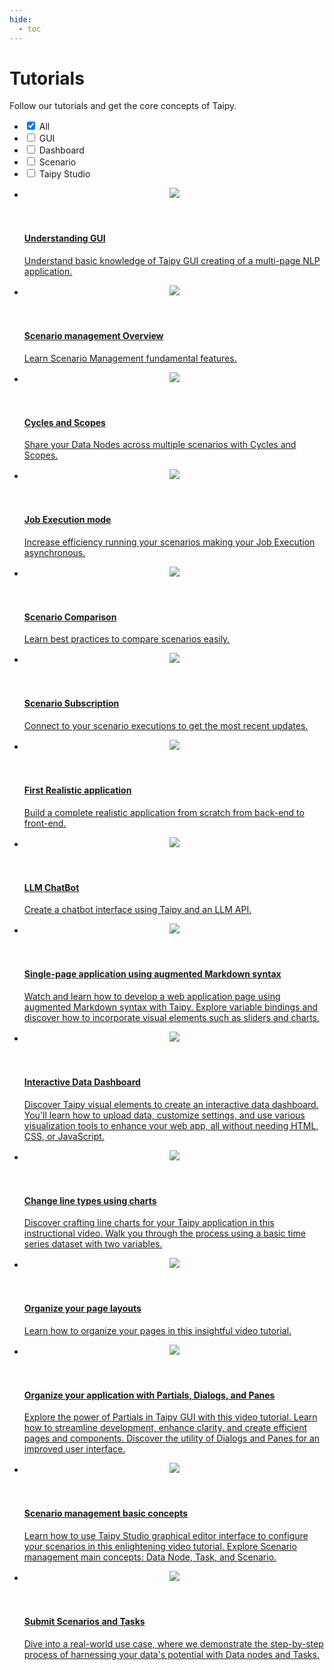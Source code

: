 ```yaml
---
hide:
  - toc
---
```


# Tutorials

Follow our tutorials and get the core concepts of Taipy.

<!-- Filters -->
<ul class="tp-pills-list tp-pills-filter">
  <li>
    <input type="checkbox" name="filter-all" id="filter-all" value="all" checked>
    <label class="tp-pill" for="filter-all">
      <span>All</span>
    </label>
  </li>
  <li>
    <input type="checkbox" name="filter-gui" id="filter-gui" value="gui">
    <label class="tp-pill" for="filter-gui">
      <span>GUI</span>
    </label>
  </li>
  <li>
    <input type="checkbox" name="filter-dashboard" id="filter-dashboard" value="dashboard">
    <label class="tp-pill" for="filter-dashboard">
      <span>Dashboard</span>
    </label>
  </li>
  <li>
    <input type="checkbox" name="filter-scenario" id="filter-scenario" value="scenario">
    <label class="tp-pill" for="filter-scenario">
      <span>Scenario</span>
    </label>
  </li>
  <li>
    <input type="checkbox" name="filter-studio" id="filter-studio" value="studio">
    <label class="tp-pill" for="filter-studio">
      <span>Taipy Studio</span>
    </label>
  </li>
</ul>

<ul class="tp-row tp-row--gutter-sm tp-filtered">
  <li class="tp-col-12 tp-col-md-6 d-flex" data-keywords="gui vizelement chart navbar table layout part menu state multi-page callback markdown">
    <a class="tp-content-card tp-content-card--horizontal tp-content-card--small" href="understanding_gui">
      <header class="tp-content-card-header">
        <img class="tp-content-card-icon" src="images/icon-code.svg">
      </header>
      <div class="tp-content-card-body">
        <h4>Understanding GUI</h4>
        <p>
          Understand basic knowledge of Taipy GUI creating of a multi-page NLP application.
        </p>
      </div> 
    </a>
  </li>

  <li class="tp-col-12 tp-col-md-6 d-flex" data-keywords="scenario task datanode configuration submission dag">
    <a class="tp-content-card tp-content-card--horizontal tp-content-card--small" href="scenario_management_overview">
      <header class="tp-content-card-header">
        <img class="tp-content-card-icon" src="images/icon-code.svg">
      </header>
      <div class="tp-content-card-body">
        <h4>Scenario management Overview</h4>
        <p>
          Learn Scenario Management fundamental features. 
        </p>
      </div> 
    </a>
  </li>

  <li class="tp-col-12 tp-col-md-6 d-flex" data-keywords="scenario datanode configuration cycle scope submission">
    <a class="tp-content-card tp-content-card--horizontal tp-content-card--small" href="cycles_scopes">
      <header class="tp-content-card-header">
        <img class="tp-content-card-icon" src="images/icon-code.svg">
      </header>
      <div class="tp-content-card-body">
        <h4> Cycles and Scopes </h4>
        <p>
          Share your Data Nodes across multiple scenarios with Cycles and Scopes. 
        </p>
      </div> 
    </a>
  </li>

  <li class="tp-col-12 tp-col-md-6 d-flex" data-keywords="scenario task job submission configuration standalone">
    <a class="tp-content-card tp-content-card--horizontal tp-content-card--small" href="job_execution">
      <header class="tp-content-card-header">
        <img class="tp-content-card-icon" src="images/icon-code.svg">
      </header>
      <div class="tp-content-card-body">
        <h4>Job Execution mode</h4>
        <p> Increase efficiency running your scenarios making your Job Execution asynchronous. </p>
      </div> 
    </a>
  </li>

  <li class="tp-col-12 tp-col-md-6 d-flex" data-keywords="scenario comparison datanode configuration">
    <a class="tp-content-card tp-content-card--horizontal tp-content-card--small" href="scenario_comparison">
      <header class="tp-content-card-header">
        <img class="tp-content-card-icon" src="images/icon-code.svg">
      </header>
      <div class="tp-content-card-body">
        <h4>Scenario Comparison</h4>
        <p> Learn best practices to compare scenarios easily. </p>
      </div> 
    </a>
  </li>

  <li class="tp-col-12 tp-col-md-6 d-flex" data-keywords="scenario subscription job gui notify">
    <a class="tp-content-card tp-content-card--horizontal tp-content-card--small" href="scenario_subscription">
      <header class="tp-content-card-header">
        <img class="tp-content-card-icon" src="images/icon-code.svg">
      </header>
      <div class="tp-content-card-body">
        <h4> Scenario Subscription </h4>
        <p> Connect to your scenario executions to get the most recent updates. </p>
      </div> 
    </a>
  </li>

  <li class="tp-col-12 tp-col-md-6 d-flex" data-keywords="gui vizelement chart state multi-page callback markdown scenario task storage_type scope datanode configuration">
    <a class="tp-content-card tp-content-card--horizontal tp-content-card--small" href="complete_application">
      <header class="tp-content-card-header">
        <img class="tp-content-card-icon" src="images/icon-code.svg">
      </header>
      <div class="tp-content-card-body">
        <h4>First Realistic application</h4>
        <p>
          Build a complete realistic application from scratch from back-end to front-end. 
        </p>
      </div> 
    </a>
  </li>

  <li class="tp-col-12 tp-col-md-6 d-flex" data-keywords="gui vizelement markdown">
    <a class="tp-content-card tp-content-card--horizontal tp-content-card--small" href="chatbot">
      <header class="tp-content-card-header">
        <img class="tp-content-card-icon" src="images/icon-code.svg">
      </header>
      <div class="tp-content-card-body">
        <h4>LLM ChatBot</h4>
        <p>
          Create a chatbot interface using Taipy and an LLM API.
        </p>
      </div> 
    </a>
  </li>

  <li class="tp-col-12 tp-col-md-6 d-flex" data-keywords="gui markdown vizelement">
    <a class="tp-content-card tp-content-card--horizontal tp-content-card--small" href="markdown_syntax">
      <header class="tp-content-card-header">
        <img class="tp-content-card-icon" src="images/icon-video.svg">
      </header>
      <div class="tp-content-card-body">
        <h4>Single-page application using augmented Markdown syntax</h4>
        <p>
          Watch and learn how to develop a web application page using augmented Markdown syntax 
          with Taipy. Explore variable bindings and discover how to incorporate visual elements 
          such as sliders and charts.
        </p>
      </div> 
    </a>
  </li>

  <li class="tp-col-12 tp-col-md-6 d-flex" data-keywords="gui dashboard markdown vizelement layout navbar chart table callback">
    <a class="tp-content-card tp-content-card--horizontal tp-content-card--small" href="data_dashboard">
      <header class="tp-content-card-header">
        <img class="tp-content-card-icon" src="images/icon-video.svg">
      </header>
      <div class="tp-content-card-body">
        <h4> Interactive Data Dashboard </h4>
        <p>
          Discover Taipy visual elements to create an interactive data dashboard. You'll learn 
          how to upload data, customize settings, and use various visualization tools to enhance 
          your web app, all without needing HTML, CSS, or JavaScript.
        </p>
      </div> 
    </a>
  </li>

  <li class="tp-col-12 tp-col-md-6 d-flex" data-keywords="gui markdown vizelement chart">
    <a class="tp-content-card tp-content-card--horizontal tp-content-card--small" href="charts">
      <header class="tp-content-card-header">
        <img class="tp-content-card-icon" src="images/icon-video.svg">
      </header>
      <div class="tp-content-card-body">
        <h4> Change line types using charts </h4>
        <p>
          Discover crafting line charts for your Taipy application in this instructional video. 
          Walk you through the process using a basic time series dataset with two variables.
        </p>
      </div> 
    </a>
  </li>

  <li class="tp-col-12 tp-col-md-6 d-flex" data-keywords="gui markdown multi-page navbar layout part">
    <a class="tp-content-card tp-content-card--horizontal tp-content-card--small" href="graphical_pages">
      <header class="tp-content-card-header">
        <img class="tp-content-card-icon" src="images/icon-video.svg">
      </header>
      <div class="tp-content-card-body">
        <h4> Organize your page layouts </h4>
        <p>
          Learn how to organize your pages in this insightful video tutorial.
        </p>
      </div> 
    </a>
  </li>

  <li class="tp-col-12 tp-col-md-6 d-flex" data-keywords="gui markdown partials">
    <a class="tp-content-card tp-content-card--horizontal tp-content-card--small" href="partials">
      <header class="tp-content-card-header">
        <img class="tp-content-card-icon" src="images/icon-video.svg">
      </header>
      <div class="tp-content-card-body">
        <h4> Organize your application with Partials, Dialogs, and Panes </h4>
        <p>
          Explore the power of Partials in Taipy GUI with this video tutorial. Learn how 
          to streamline development, enhance clarity, and create efficient pages and 
          components. Discover the utility of Dialogs and Panes for an improved user interface.
        </p>
      </div> 
    </a>
  </li>

  <li class="tp-col-12 tp-col-md-6 d-flex" data-keywords="scenario datanode task studio">
    <a class="tp-content-card tp-content-card--horizontal tp-content-card--small" href="scenario_mgt_concepts">
      <header class="tp-content-card-header">
        <img class="tp-content-card-icon" src="images/icon-video.svg">
      </header>
      <div class="tp-content-card-body">
        <h4> Scenario management basic concepts </h4>
        <p>
          Learn how to use Taipy Studio graphical editor interface to configure your scenarios in 
          this enlightening video tutorial. Explore Scenario management main concepts: Data 
          Node, Task, and Scenario.
        </p>
      </div> 
    </a>
  </li>

  <li class="tp-col-12 tp-col-md-6 d-flex" data-keywords="scenario task datanode configuration studio job">
    <a class="tp-content-card tp-content-card--horizontal tp-content-card--small" href="execution">
      <header class="tp-content-card-header">
        <img class="tp-content-card-icon" src="images/icon-video.svg">
      </header>
      <div class="tp-content-card-body">
        <h4> Submit Scenarios and Tasks </h4>
        <p>
          Dive into a real-world use case, where we demonstrate the step-by-step process of 
          harnessing your data's potential with Data nodes and Tasks.
        </p>
      </div> 
    </a>
  </li>
</ul>